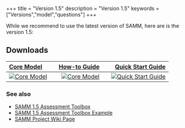 +++
title = "Version 1.5"
description = "Version 1.5"
keywords = ["Versions","model","questions"]
+++

While we recommend to use the latest version of SAMM, here are is the version 1.5:


## Downloads


|   [Core Model](https://github.com/OWASP/samm/raw/master/Supporting%20Resources/v1.5/Final/SAMM_Core_V1-5_FINAL.pdf)       | |     [How-to Guide](https://github.com/OWASP/samm/raw/master/Supporting%20Resources/v1.5/Final/SAMM_How_To_V1-5_FINAL.pdf)     |   |     [Quick Start Guide](https://github.com/OWASP/samm/raw/master/Supporting%20Resources/v1.5/Final/SAMM_Quick_Start_V1-5_FINAL.pdf)     |
| :------------- | :----------: | -----------: | :----------: | -----------: |
|  [![Core Model](../img/v_1_5/samm1.5_core_cover_small.png)](https://github.com/OWASP/samm/raw/master/Supporting%20Resources/v1.5/Final/SAMM_Core_V1-5_FINAL.pdf) |    | [![Core Model](../img/v_1_5/samm1.5_howto_cover_small.png)](https://github.com/OWASP/samm/raw/master/Supporting%20Resources/v1.5/Final/SAMM_How_To_V1-5_FINAL.pdf)   |    | [![Quick Start Guide](../img/v_1_5/samm1.5_quick_cover_small.png)](https://github.com/OWASP/samm/raw/master/Supporting%20Resources/v1.5/Final/SAMM_Quick_Start_V1-5_FINAL.pdf)    |


### See also


* [SAMM 1.5 Assessment Toolbox](https://github.com/OWASP/samm/raw/master/Supporting%20Resources/v1.5/Final/SAMM_Assessment_Toolbox_v1.5_FINAL.xlsx)
* [SAMM 1.5 Assessment Toolbox Example](https://github.com/OWASP/samm/blob/master/Supporting%20Resources/v1.5/Final/SAMM_Assessment_Toolbox_v1.5-Example_FINAL.xlsx)
* [SAMM Project Wiki Page](https://www.owasp.org/index.php/OWASP_SAMM_Project)
